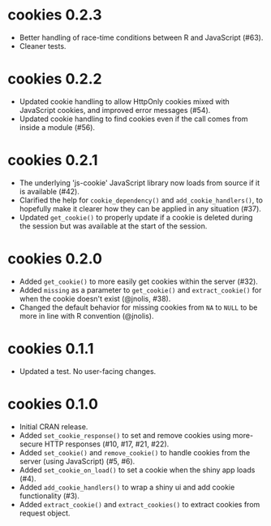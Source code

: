 # cookies 0.2.3

* Better handling of race-time conditions between R and JavaScript (#63).
* Cleaner tests.

# cookies 0.2.2

* Updated cookie handling to allow HttpOnly cookies mixed with JavaScript cookies, and improved error messages (#54).
* Updated cookie handling to find cookies even if the call comes from inside a module (#56).

# cookies 0.2.1

* The underlying 'js-cookie' JavaScript library now loads from source if it is available (#42).
* Clarified the help for `cookie_dependency()` and `add_cookie_handlers()`, to hopefully make it clearer how they can be applied in any situation (#37).
* Updated `get_cookie()` to properly update if a cookie is deleted during the session but was available at the start of the session.

# cookies 0.2.0

* Added `get_cookie()` to more easily get cookies within the server (#32).
* Added `missing` as a parameter to `get_cookie()` and `extract_cookie()` for when the cookie doesn't exist (@jnolis, #38).
* Changed the default behavior for missing cookies from `NA` to `NULL` to be more in line with R convention (@jnolis).

# cookies 0.1.1

* Updated a test. No user-facing changes.

# cookies 0.1.0

* Initial CRAN release.
* Added `set_cookie_response()` to set and remove cookies using more-secure HTTP responses (#10, #17, #21, #22).
* Added `set_cookie()` and `remove_cookie()` to handle cookies from the server (using JavaScript) (#5, #6).
* Added `set_cookie_on_load()` to set a cookie when the shiny app loads (#4).
* Added `add_cookie_handlers()`  to wrap a shiny ui and add cookie functionality (#3).
* Added `extract_cookie()` and `extract_cookies()` to extract cookies from request object.
